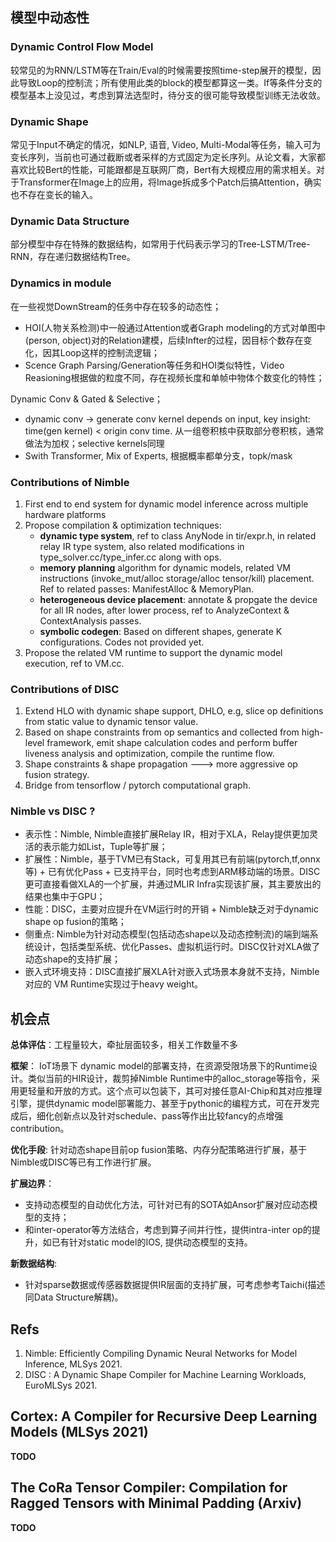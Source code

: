 ## 模型中动态性
### Dynamic Control Flow Model
较常见的为RNN/LSTM等在Train/Eval的时候需要按照time-step展开的模型，因此导致Loop的控制流；所有使用此类的block的模型都算这一类。If等条件分支的模型基本上没见过，考虑到算法选型时，待分支的很可能导致模型训练无法收敛。

### Dynamic Shape
常见于Input不确定的情况，如NLP, 语音, Video, Multi-Modal等任务，输入可为变长序列，当前也可通过截断或者采样的方式固定为定长序列。从论文看，大家都喜欢比较Bert的性能，可能跟都是互联网厂商，Bert有大规模应用的需求相关。对于Transformer在Image上的应用，将Image拆成多个Patch后搞Attention，确实也不存在变长的输入。

### Dynamic Data Structure
部分模型中存在特殊的数据结构，如常用于代码表示学习的Tree-LSTM/Tree-RNN，存在递归数据结构Tree。

### Dynamics in module
在一些视觉DownStream的任务中存在较多的动态性；
* HOI(人物关系检测)中一般通过Attention或者Graph modeling的方式对单图中(person, object)对的Relation建模，后续Infter的过程，因目标个数存在变化，因其Loop这样的控制流逻辑；
* Scence Graph Parsing/Generation等任务和HOI类似特性，Video Reasioning根据做的粒度不同，存在视频长度和单帧中物体个数变化的特性；

Dynamic Conv & Gated & Selective；
* dynamic conv -> generate conv kernel depends on input, key insight: time(gen kernel) < origin conv time. 从一组卷积核中获取部分卷积核，通常做法为加权；selective kernels同理
* Swith Transformer, Mix of Experts, 根据概率都单分支，topk/mask

### Contributions of Nimble
1. First end to end system for dynamic model inference across multiple hardware platforms
2. Propose compilation & optimization techniques:
   * **dynamic type system**, ref to class AnyNode in tir/expr.h, in related relay IR type system, also related modifications in type_solver.cc/type_infer.cc along with ops.
   * **memory planning** algorithm for dynamic models, related VM instructions (invoke_mut/alloc storage/alloc tensor/kill) placement. Ref to related passes: ManifestAlloc & MemoryPlan.
   * **heterogeneous device placement**: annotate & propgate the device for all IR nodes, after lower process, ref to AnalyzeContext & ContextAnalysis passes.
   * **symbolic codegen**: Based on different shapes, generate K configurations. Codes not provided yet.
3. Propose the related VM runtime to support the dynamic model execution, ref to VM.cc.

### Contributions of DISC
1. Extend HLO with dynamic shape support, DHLO, e.g, slice op definitions from static value to dynamic tensor value.
2. Based on shape constraints from op semantics and collected from high-level framework, emit shape calculation codes and perform buffer liveness analysis and optimization, compile the runtime flow.
3. Shape constraints & shape propagation ---> more aggressive op fusion strategy.
4. Bridge from tensorflow / pytorch computational graph.

### Nimble vs DISC ?
* 表示性：Nimble, Nimble直接扩展Relay IR，相对于XLA，Relay提供更加灵活的表示能力如List，Tuple等扩展；
* 扩展性：Nimble，基于TVM已有Stack，可复用其已有前端(pytorch,tf,onnx等) + 已有优化Pass + 已支持平台，同时也考虑到ARM移动端的场景。DISC更可直接看做XLA的一个扩展，并通过MLIR Infra实现该扩展，其主要放出的结果也集中于GPU；
* 性能：DISC，主要对应提升在VM运行时的开销 + Nimble缺乏对于dynamic shape op fusion的策略；
* 侧重点: Nimble为针对动态模型(包括动态shape以及动态控制流)的端到端系统设计，包括类型系统、优化Passes、虚拟机运行时。DISC仅针对XLA做了动态shape的支持扩展；
* 嵌入式环境支持：DISC直接扩展XLA针对嵌入式场景本身就不支持，Nimble对应的 VM Runtime实现过于heavy weight。

## 机会点
**总体评估**：工程量较大，牵扯层面较多，相关工作数量不多

**框架**： IoT场景下 dynamic model的部署支持，在资源受限场景下的Runtime设计。类似当前的HIR设计，裁剪掉Nimble Runtime中的alloc_storage等指令，采用更轻量和开放的方式。这个点可以包装下，其可对接任意AI-Chip和其对应推理引擎，提供dynamic model部署能力、甚至于pythonic的编程方式，可在开发完成后，细化创新点以及针对schedule、pass等作出比较fancy的点增强contribution。

**优化手段**:  针对动态shape目前op fusion策略、内存分配策略进行扩展，基于Nimble或DISC等已有工作进行扩展。

**扩展边界**：

* 支持动态模型的自动优化方法，可针对已有的SOTA如Ansor扩展对应动态模型的支持；
* 和inter-operator等方法结合，考虑到算子间并行性，提供intra-inter op的提升，如已有针对static model的IOS, 提供动态模型的支持。

**新数据结构**:
* 针对sparse数据或传感器数据提供IR层面的支持扩展，可考虑参考Taichi(描述同Data Structure解耦)。

## Refs
1. Nimble: Efficiently Compiling Dynamic Neural Networks for Model Inference, MLSys 2021.
2. DISC : A Dynamic Shape Compiler for Machine Learning Workloads, EuroMLSys 2021.

## Cortex: A Compiler for Recursive Deep Learning Models (MLSys 2021)
**TODO**

## The CoRa Tensor Compiler: Compilation for Ragged Tensors with Minimal Padding (Arxiv)
**TODO**